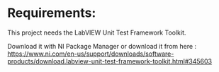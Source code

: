 # Requirements:

This project needs the LabVIEW Unit Test Framework Toolkit.

Download it with NI Package Manager or download it from here :
https://www.ni.com/en-us/support/downloads/software-products/download.labview-unit-test-framework-toolkit.html#345603
